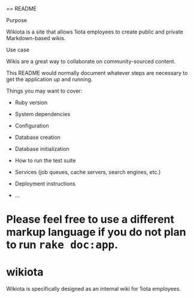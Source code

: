 
== README

Purpose

Wikiota is a site that allows 1iota employees to create public and private Markdown-based wikis. 

Use case

Wikis are a great way to collaborate on community-sourced content. 


This README would normally document whatever steps are necessary to get the
application up and running.

Things you may want to cover:

* Ruby version

* System dependencies

* Configuration

* Database creation

* Database initialization

* How to run the test suite

* Services (job queues, cache servers, search engines, etc.)

* Deployment instructions

* ...


Please feel free to use a different markup language if you do not plan to run
<tt>rake doc:app</tt>.
=======
wikiota
=======

Wikiota is specifically designed as an internal wiki for 1iota employees.

